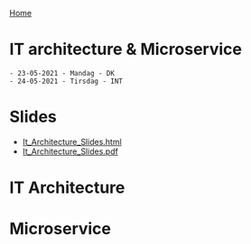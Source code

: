 [Home](modul-4-2.md)
# IT architecture & Microservice
    - 23-05-2021 - Mandag - DK
    - 24-05-2021 - Tirsdag - INT

# Slides

- [It_Architecture_Slides.html](./It_Architecture_Slides.html)
- [It_Architecture_Slides.pdf](./It_Architecture_Slides.pdf)

# IT Architecture


# Microservice


